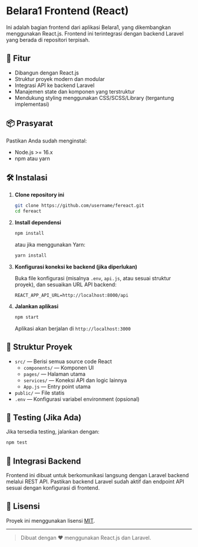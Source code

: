 # Belara1 Frontend (React)

Ini adalah bagian frontend dari aplikasi Belara1, yang dikembangkan menggunakan React.js. Frontend ini terintegrasi dengan backend Laravel yang berada di repositori terpisah.

## 🚀 Fitur

- Dibangun dengan React.js
- Struktur proyek modern dan modular
- Integrasi API ke backend Laravel
- Manajemen state dan komponen yang terstruktur
- Mendukung styling menggunakan CSS/SCSS/Library (tergantung implementasi)

## 📦 Prasyarat

Pastikan Anda sudah menginstal:

- Node.js >= 16.x
- npm atau yarn


## 🛠️ Instalasi

1. **Clone repository ini**
   ```bash
   git clone https://github.com/username/fereact.git
   cd fereact
   ```

2. **Install dependensi**
   ```bash
   npm install
   ```
   atau jika menggunakan Yarn:
   ```bash
   yarn install
   ```

3. **Konfigurasi koneksi ke backend (jika diperlukan)**
   
   Buka file konfigurasi (misalnya `.env`, `api.js`, atau sesuai struktur proyek), dan sesuaikan URL API backend:

   ```
   REACT_APP_API_URL=http://localhost:8000/api
   ```

4. **Jalankan aplikasi**
   ```bash
   npm start
   ```
   Aplikasi akan berjalan di `http://localhost:3000`

## 📁 Struktur Proyek

- `src/` — Berisi semua source code React
  - `components/` — Komponen UI
  - `pages/` — Halaman utama
  - `services/` — Koneksi API dan logic lainnya
  - `App.js` — Entry point utama
- `public/` — File statis
- `.env` — Konfigurasi variabel environment (opsional)

## 🧪 Testing (Jika Ada)

Jika tersedia testing, jalankan dengan:

```bash
npm test
```

## 🔗 Integrasi Backend

Frontend ini dibuat untuk berkomunikasi langsung dengan Laravel backend melalui REST API. Pastikan backend Laravel sudah aktif dan endpoint API sesuai dengan konfigurasi di frontend.

## 📄 Lisensi

Proyek ini menggunakan lisensi [MIT](LICENSE).

---

> Dibuat dengan ❤️ menggunakan React.js dan Laravel.
